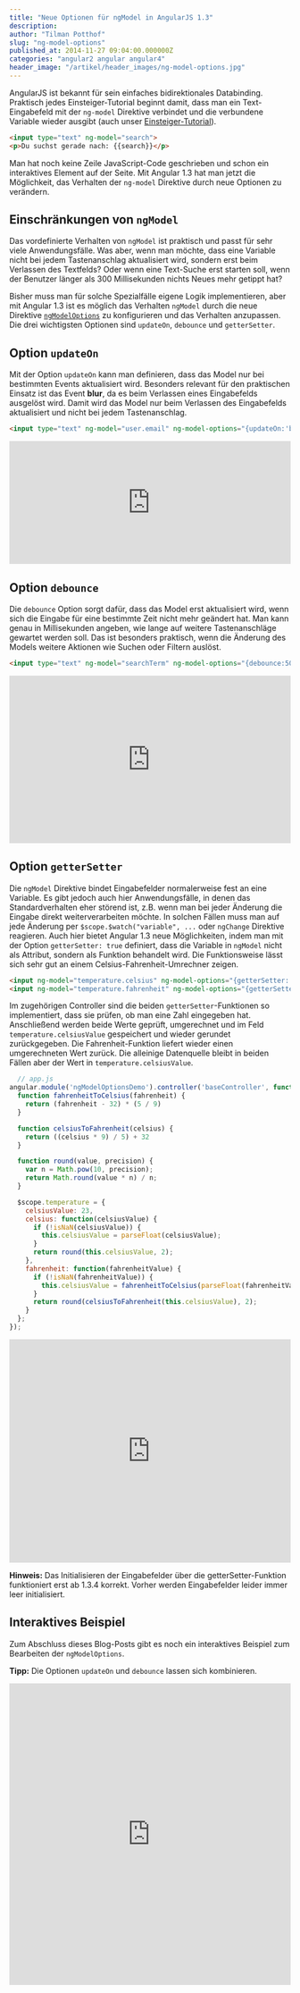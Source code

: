 ```yaml
---
title: "Neue Optionen für ngModel in AngularJS 1.3"
description:
author: "Tilman Potthof"
slug: "ng-model-options"
published_at: 2014-11-27 09:04:00.000000Z
categories: "angular2 angular angular4"
header_image: "/artikel/header_images/ng-model-options.jpg"
---
```


AngularJS ist bekannt für sein einfaches bidirektionales Databinding.
Praktisch jedes Einsteiger-Tutorial beginnt damit, dass man ein Text-Eingabefeld mit der `ng-model` Direktive verbindet und die verbundene Variable wieder ausgibt (auch unser [Einsteiger-Tutorial](/artikel/angularjs-tutorial-deutsch/)).

```html
<input type="text" ng-model="search">
<p>Du suchst gerade nach: {{search}}</p>
```

Man hat noch keine Zeile JavaScript-Code geschrieben und schon ein interaktives Element auf der Seite. Mit Angular 1.3 hat man jetzt die Möglichkeit, das Verhalten der `ng-model` Direktive durch neue Optionen zu verändern.


## Einschränkungen von `ngModel`

Das vordefinierte Verhalten von `ngModel` ist praktisch und passt für sehr viele Anwendungsfälle.
Was aber, wenn man möchte, dass eine Variable nicht bei jedem Tastenanschlag aktualisiert wird, sondern erst beim Verlassen des Textfelds?
Oder wenn eine Text-Suche erst starten soll, wenn der Benutzer länger als 300 Millisekunden nichts Neues mehr getippt hat?

Bisher muss man für solche Spezialfälle eigene Logik implementieren, aber mit Angular 1.3 ist es möglich das Verhalten `ngModel` durch die neue Direktive [`ngModelOptions`](https://docs.angularjs.org/api/ng/directive/ngModelOptions) zu konfigurieren und das Verhalten anzupassen.
Die drei wichtigsten Optionen sind `updateOn`, `debounce` und `getterSetter`.

## Option `updateOn`

Mit der Option `updateOn` kann man definieren, dass das Model nur bei bestimmten Events aktualisiert wird.
Besonders relevant für den praktischen Einsatz ist das Event **blur**, da es beim Verlassen eines Eingabefelds ausgelöst wird.
Damit wird das Model nur beim Verlassen des Eingabefelds aktualisiert und nicht bei jedem Tastenanschlag.

```html
<input type="text" ng-model="user.email" ng-model-options="{updateOn:'blur'}" />
```

<iframe src="https://angularjs-de.github.io/plunker-mirror-angularjs.de/embed.plnkr.co/kVlCDFy0QMeGOzGqr47r/preview.html" style="width:100%;height:220px;border:0"></iframe>

## Option `debounce`

Die `debounce` Option sorgt dafür, dass das Model erst aktualisiert wird, wenn sich die Eingabe für eine bestimmte Zeit nicht mehr geändert hat.
Man kann genau in Millisekunden angeben, wie lange auf weitere Tastenanschläge gewartet werden soll.
Das ist besonders praktisch, wenn die Änderung des Models weitere Aktionen wie Suchen oder Filtern auslöst.

```html
<input type="text" ng-model="searchTerm" ng-model-options="{debounce:500} />
```

<iframe src="https://angularjs-de.github.io/plunker-mirror-angularjs.de/embed.plnkr.co/TJL43E8MLnwLuYHns9MO/preview.html" style="width:100%;height:300px;border:0"></iframe>

## Option `getterSetter`

Die `ngModel` Direktive bindet Eingabefelder normalerweise fest an eine Variable.
Es gibt jedoch auch hier Anwendungsfälle, in denen das Standardverhalten eher störend ist, z.B. wenn man bei jeder Änderung die Eingabe direkt weiterverarbeiten möchte.
In solchen Fällen muss man auf jede Änderung per `$scope.$watch("variable", ...` oder `ngChange` Direktive reagieren.
Auch hier bietet Angular 1.3 neue Möglichkeiten, indem man mit der Option `getterSetter: true` definiert, dass die Variable in `ngModel` nicht als Attribut, sondern als Funktion behandelt wird.
Die Funktionsweise lässt sich sehr gut an einem Celsius-Fahrenheit-Umrechner zeigen.

```html
<input ng-model="temperature.celsius" ng-model-options="{getterSetter: true}" />
<input ng-model="temperature.fahrenheit" ng-model-options="{getterSetter: true}" />
```

Im zugehörigen Controller sind die beiden `getterSetter`-Funktionen so implementiert, dass sie prüfen, ob man eine Zahl eingegeben hat.
Anschließend werden beide Werte geprüft, umgerechnet und im Feld `temperature.celsiusValue` gespeichert und wieder gerundet zurückgegeben.
Die Fahrenheit-Funktion liefert wieder einen umgerechneten Wert zurück.
Die alleinige Datenquelle bleibt in beiden Fällen aber der Wert in `temperature.celsiusValue`.

```javascript
  // app.js
angular.module('ngModelOptionsDemo').controller('baseController', function($scope, $timeout) {
  function fahrenheitToCelsius(fahrenheit) {
    return (fahrenheit - 32) * (5 / 9)
  }

  function celsiusToFahrenheit(celsius) {
    return ((celsius * 9) / 5) + 32
  }

  function round(value, precision) {
    var n = Math.pow(10, precision);
    return Math.round(value * n) / n;
  }

  $scope.temperature = {
    celsiusValue: 23,
    celsius: function(celsiusValue) {
      if (!isNaN(celsiusValue)) {
        this.celsiusValue = parseFloat(celsiusValue);
      }
      return round(this.celsiusValue, 2);
    },
    fahrenheit: function(fahrenheitValue) {
      if (!isNaN(fahrenheitValue)) {
        this.celsiusValue = fahrenheitToCelsius(parseFloat(fahrenheitValue));
      }
      return round(celsiusToFahrenheit(this.celsiusValue), 2);
    }
  };
});
```

<iframe src="https://angularjs-de.github.io/plunker-mirror-angularjs.de/embed.plnkr.co/FUF0jNAE4ce1guOqWolI/preview.html" style="width:100%;height:400px;border:0"></iframe>

**Hinweis:** Das Initialisieren der Eingabefelder über die getterSetter-Funktion funktioniert erst ab 1.3.4 korrekt. Vorher werden Eingabefelder leider immer leer initialisiert.

## Interaktives Beispiel

Zum Abschluss dieses Blog-Posts gibt es noch ein interaktives Beispiel zum Bearbeiten der `ngModelOptions`.

**Tipp:** Die Optionen `updateOn` und `debounce` lassen sich kombinieren.

<iframe src="https://angularjs-de.github.io/plunker-mirror-angularjs.de/embed.plnkr.co/ygc28XaPL8s0XaL11tEX/preview.html" style="width:100%;height:540px;border:0"></iframe>
